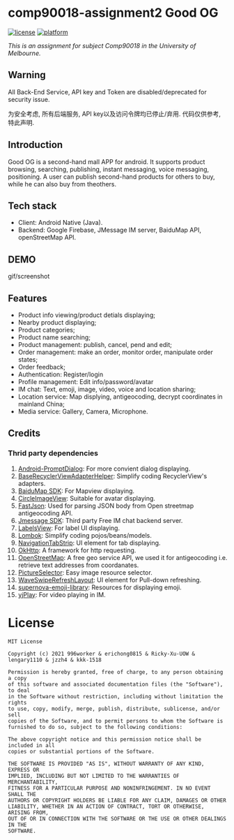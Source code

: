 # comp90018-assignment2 Good OG
[![license](https://img.shields.io/badge/license-MIT-blue.svg)](https://raw.githubusercontent.com/Blackmesa-Canteen/comp90018-assignment2/dev/LICENSE?token=AQUQBSROD65KMHOLRQ2CK3TBNFGJ6)
[![platform](https://img.shields.io/badge/platform-Android-yellow.svg)](https://www.android.com)

*This is an assignment for subject Comp90018 in the University of Melbourne.*

## Warning

All Back-End Service, API key and Token are disabled/deprecated for security issue. 

为安全考虑, 所有后端服务, API key以及访问令牌均已停止/弃用. 代码仅供参考, 特此声明.

## Introduction
Good OG is a second-hand mall APP for android. It supports product browsing, searching, publishing, instant messaging, voice messaging, positioning.
A user can publish second-hand products for others to buy, while he can also buy from theothers.

## Tech stack

- Client: Android Native (Java).
- Backend: Google Firebase, JMessage IM server, BaiduMap API, openStreetMap API.

## DEMO
gif/screenshot

## Features
- Product info viewing/product detials displaying;
- Nearby product displaying;
- Product categories;
- Product name searching;
- Product management: publish, cancel, pend and edit;
- Order management: make an order, monitor order, manipulate order states;
- Order feedback;
- Authentication: Register/login
- Profile management: Edit info/password/avatar
- IM chat: Text, emoji, image, video, voice and location sharing;
- Location service: Map displying, antigeocoding, decrypt coordinates in mainland China;
- Media service: Gallery, Camera, Microphone.


## Credits
### Thrid party dependencies
1. [Android-PromptDialog](https://github.com/limxing/Android-PromptDialog): For more convient dialog displaying.
2. [BaseRecyclerViewAdapterHelper](https://github.com/CymChad/BaseRecyclerViewAdapterHelper): Simplify coding RecyclerView's adapters.
3. [BaiduMap SDK](https://lbsyun.baidu.com): For Mapview displaying.
4. [CircleImageView](https://github.com/hdodenhof/CircleImageView): Suitable for avatar displaying.
5. [FastJson](https://github.com/alibaba/fastjson): Used for parsing JSON body from Open streetmap antigeocoding API.
6. [Jmessage SDK](https://docs.jiguang.cn/jmessage/guideline/jmessage_guide/): Third party Free IM chat backend server.
7. [LabelsView](https://github.com/donkingliang/LabelsView): For label UI displaying.
8. [Lombok](https://github.com/projectlombok/lombok): Simplify coding pojos/beans/models.
9. [NavigationTabStrip](https://github.com/Devlight/NavigationTabStrip): UI element for tab displaying.
10. [OkHttp](https://github.com/square/okhttp): A framework for http requesting.
11. [OpenStreetMap](https://wiki.openstreetmap.org/wiki/Main_Page): A free geo service API, we used it for antigeocoding i.e. retrieve text addresses from coordanates.
12. [PictureSelector](https://github.com/LuckSiege/PictureSelector): Easy image resource selector.
13. [WaveSwipeRefreshLayout](https://github.com/recruit-lifestyle/WaveSwipeRefreshLayout): UI element for Pull-down refreshing.
14. [supernova-emoji-library](https://github.com/hani-momanii/SuperNova-Emoji): Resources for displaying emoji.
15. [yjPlay](https://github.com/yangchaojiang/yjPlay): For video playing in IM.


# License
```
MIT License

Copyright (c) 2021 996worker & erichong0815 & Ricky-Xu-UOW & lengary1110 & jzzh4 & kkk-1518

Permission is hereby granted, free of charge, to any person obtaining a copy
of this software and associated documentation files (the "Software"), to deal
in the Software without restriction, including without limitation the rights
to use, copy, modify, merge, publish, distribute, sublicense, and/or sell
copies of the Software, and to permit persons to whom the Software is
furnished to do so, subject to the following conditions:

The above copyright notice and this permission notice shall be included in all
copies or substantial portions of the Software.

THE SOFTWARE IS PROVIDED "AS IS", WITHOUT WARRANTY OF ANY KIND, EXPRESS OR
IMPLIED, INCLUDING BUT NOT LIMITED TO THE WARRANTIES OF MERCHANTABILITY,
FITNESS FOR A PARTICULAR PURPOSE AND NONINFRINGEMENT. IN NO EVENT SHALL THE
AUTHORS OR COPYRIGHT HOLDERS BE LIABLE FOR ANY CLAIM, DAMAGES OR OTHER
LIABILITY, WHETHER IN AN ACTION OF CONTRACT, TORT OR OTHERWISE, ARISING FROM,
OUT OF OR IN CONNECTION WITH THE SOFTWARE OR THE USE OR OTHER DEALINGS IN THE
SOFTWARE.
```


